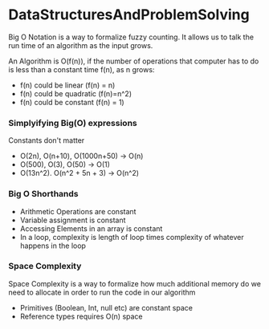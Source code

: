 # DataStructuresAndProblemSolving

Big O Notation is a way to formalize fuzzy counting. It allows us to talk the run time of an algorithm as the input grows. 

An Algorithm is O(f(n)), if the number of operations that computer has to do is less than a constant time f(n), as n grows:
- f(n) could be linear (f(n) = n)
- f(n) could be quadratic (f(n)=n^2)
- f(n) could be constant (f(n) = 1)

### Simplyifying Big(O) expressions

Constants don't matter
- O(2n), O(n+10), O(1000n+50) -> O(n)
- O(500), O(3), O(50) -> O(1)
- O(13n^2). O(n^2 + 5n + 3) -> O(n^2)

### Big O Shorthands

- Arithmetic Operations are constant
- Variable assignment is constant
- Accessing Elements in an array is constant
- In a loop, complexity is length of loop times complexity of whatever happens in the loop

### Space Complexity
Space Complexity is a way to formalize how much additional memory do we need to allocate in order to run the code in our algorithm

- Primitives (Boolean, Int, null etc) are constant space
- Reference types requires O(n) space

